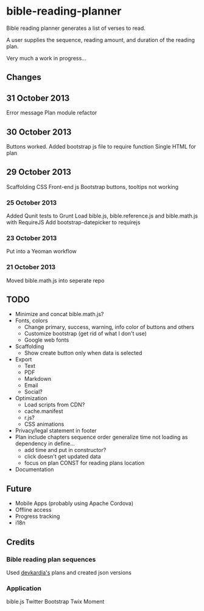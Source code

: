 bible-reading-planner
=====================

Bible reading planner generates a list of verses to read.

A user supplies the sequence, reading amount, and duration of the reading plan.

Very much a work in progress...

## Changes

## 31 October 2013
Error message
Plan module refactor

## 30 October 2013
Buttons worked. Added bootstrap js file to require function
Single HTML for plan

## 29 October 2013
Scaffolding
CSS
Front-end js
Bootstrap buttons, tooltips not working

### 25 October 2013
Added Qunit tests to Grunt
Load bible.js, bible.reference.js and bible.math.js with RequireJS
Add bootstrap-datepicker to requirejs

### 23 October 2013
Put into a Yeoman workflow

### 21 October 2013
Moved bible.math.js into seperate repo

## TODO
- Minimize and concat bible.math.js?
- Fonts, colors
	- Change primary, success, warning, info color of buttons and others
	- Customize bootstrap (get rid of what I don't use)
	- Google web fonts
- Scaffolding
	- Show create button only when data is selected
- Export
	- Text
	- PDF
	- Markdown
	- Email
	- Social?
- Optimization
	- Load scripts from CDN?
	- cache.manifest
	- r.js?
	- CSS animations
- Privacy/legal statement in footer
- Plan
	include chapters
	sequence order
	generalize
	time not loading as dependency in define...
	- add time and put in constructor?
	- click doesn't get updated data
	- focus on plan
	CONST for reading plans location
- Documentation

## Future

- Mobile Apps (probably using Apache Cordova)
- Offline access
- Progress tracking
- i18n

## Credits

### Bible reading plan sequences
Used [devkardia's](https://github.com/devkardia) plans and created json versions

### Application
bible.js
Twitter Bootstrap
Twix
Moment